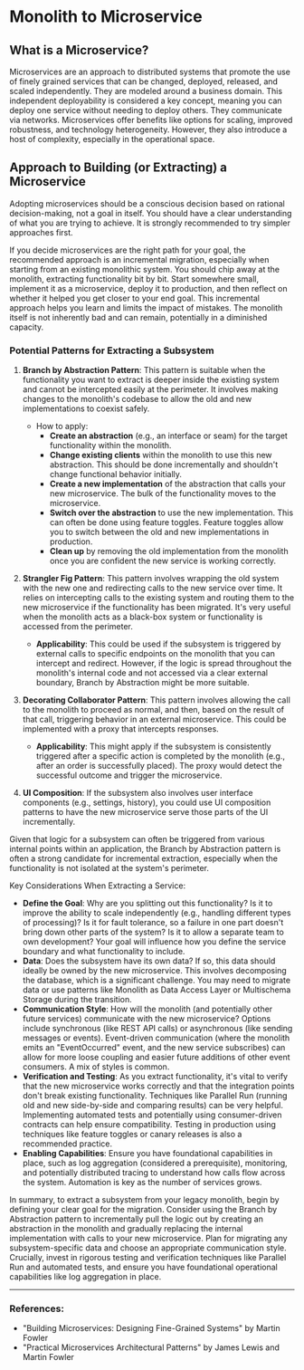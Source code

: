 # Monolith to Microservice

## What is a Microservice?
Microservices are an approach to distributed systems that promote the use of finely grained services that can be changed, deployed, released, and scaled independently. They are modeled around a business domain. This independent deployability is considered a key concept, meaning you can deploy one service without needing to deploy others. They communicate via networks. Microservices offer benefits like options for scaling, improved robustness, and technology heterogeneity. However, they also introduce a host of complexity, especially in the operational space.

## Approach to Building (or Extracting) a Microservice
Adopting microservices should be a conscious decision based on rational decision-making, not a goal in itself. You should have a clear understanding of what you are trying to achieve. It is strongly recommended to try simpler approaches first.

If you decide microservices are the right path for your goal, the recommended approach is an incremental migration, especially when starting from an existing monolithic system. You should chip away at the monolith, extracting functionality bit by bit. Start somewhere small, implement it as a microservice, deploy it to production, and then reflect on whether it helped you get closer to your end goal. This incremental approach helps you learn and limits the impact of mistakes. The monolith itself is not inherently bad and can remain, potentially in a diminished capacity.

### Potential Patterns for Extracting a Subsystem
1. **Branch by Abstraction Pattern**: This pattern is suitable when the functionality you want to extract is deeper inside the existing system and cannot be intercepted easily at the perimeter. It involves making changes to the monolith's codebase to allow the old and new implementations to coexist safely.

   - How to apply:
     - **Create an abstraction** (e.g., an interface or seam) for the target functionality within the monolith.
     - **Change existing clients** within the monolith to use this new abstraction. This should be done incrementally and shouldn't change functional behavior initially.
     - **Create a new implementation** of the abstraction that calls your new microservice. The bulk of the functionality moves to the microservice.
     - **Switch over the abstraction** to use the new implementation. This can often be done using feature toggles. Feature toggles allow you to switch between the old and new implementations in production.
     - **Clean up** by removing the old implementation from the monolith once you are confident the new service is working correctly.
       
2. **Strangler Fig Pattern**: This pattern involves wrapping the old system with the new one and redirecting calls to the new service over time. It relies on intercepting calls to the existing system and routing them to the new microservice if the functionality has been migrated. It's very useful when the monolith acts as a black-box system or functionality is accessed from the perimeter.
   - **Applicability**: This could be used if the subsystem is triggered by external calls to specific endpoints on the monolith that you can intercept and redirect. However, if the logic is spread throughout the monolith's internal code and not accessed via a clear external boundary, Branch by Abstraction might be more suitable.
  
3. **Decorating Collaborator Pattern**: This pattern involves allowing the call to the monolith to proceed as normal, and then, based on the result of that call, triggering behavior in an external microservice. This could be implemented with a proxy that intercepts responses.
   - **Applicability**: This might apply if the subsystem is consistently triggered after a specific action is completed by the monolith (e.g., after an order is successfully placed). The proxy would detect the successful outcome and trigger the microservice.
  
4. **UI Composition**: If the subsystem also involves user interface components (e.g., settings, history), you could use UI composition patterns to have the new microservice serve those parts of the UI incrementally.


Given that logic for a subsystem can often be triggered from various internal points within an application, the Branch by Abstraction pattern is often a strong candidate for incremental extraction, especially when the functionality is not isolated at the system's perimeter.

Key Considerations When Extracting a Service:

- **Define the Goal**: Why are you splitting out this functionality? Is it to improve the ability to scale independently (e.g., handling different types of processing)? Is it for fault tolerance, so a failure in one part doesn't bring down other parts of the system? Is it to allow a separate team to own development? Your goal will influence how you define the service boundary and what functionality to include.
- **Data**: Does the subsystem have its own data? If so, this data should ideally be owned by the new microservice. This involves decomposing the database, which is a significant challenge. You may need to migrate data or use patterns like Monolith as Data Access Layer or Multischema Storage during the transition.
- **Communication Style**: How will the monolith (and potentially other future services) communicate with the new microservice? Options include synchronous (like REST API calls) or asynchronous (like sending messages or events). Event-driven communication (where the monolith emits an "EventOccurred" event, and the new service subscribes) can allow for more loose coupling and easier future additions of other event consumers. A mix of styles is common.
- **Verification and Testing**: As you extract functionality, it's vital to verify that the new microservice works correctly and that the integration points don't break existing functionality. Techniques like Parallel Run (running old and new side-by-side and comparing results) can be very helpful. Implementing automated tests and potentially using consumer-driven contracts can help ensure compatibility. Testing in production using techniques like feature toggles or canary releases is also a recommended practice.
- **Enabling Capabilities**: Ensure you have foundational capabilities in place, such as log aggregation (considered a prerequisite), monitoring, and potentially distributed tracing to understand how calls flow across the system. Automation is key as the number of services grows.

In summary, to extract a subsystem from your legacy monolith, begin by defining your clear goal for the migration. Consider using the Branch by Abstraction pattern to incrementally pull the logic out by creating an abstraction in the monolith and gradually replacing the internal implementation with calls to your new microservice. Plan for migrating any subsystem-specific data and choose an appropriate communication style. Crucially, invest in rigorous testing and verification techniques like Parallel Run and automated tests, and ensure you have foundational operational capabilities like log aggregation in place.

---
### References:
- "Building Microservices: Designing Fine-Grained Systems" by Martin Fowler 
- "Practical Microservices Architectural Patterns" by James Lewis and Martin Fowler
